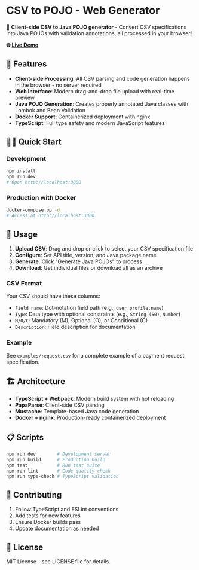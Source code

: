 # CSV to POJO - Web Generator

🔄 **Client-side CSV to Java POJO generator** - Convert CSV specifications into Java POJOs with validation annotations, all processed in your browser!

**🌐 [Live Demo](https://wasurocks.github.io/csv-to-pojo-1/)**

## 🚀 Features

-   **Client-side Processing**: All CSV parsing and code generation happens in the browser - no server required
-   **Web Interface**: Modern drag-and-drop file upload with real-time preview
-   **Java POJO Generation**: Creates properly annotated Java classes with Lombok and Bean Validation
-   **Docker Support**: Containerized deployment with nginx
-   **TypeScript**: Full type safety and modern JavaScript features

## 🏃‍♂️ Quick Start

### Development

```bash
npm install
npm run dev
# Open http://localhost:3000
```

### Production with Docker

```bash
docker-compose up -d
# Access at http://localhost:3000
```

## 📝 Usage

1. **Upload CSV**: Drag and drop or click to select your CSV specification file
2. **Configure**: Set API title, version, and Java package name
3. **Generate**: Click "Generate Java POJOs" to process
4. **Download**: Get individual files or download all as an archive

### CSV Format

Your CSV should have these columns:

-   `Field name`: Dot-notation field path (e.g., `user.profile.name`)
-   `Type`: Data type with optional constraints (e.g., `String (50)`, `Number`)
-   `M/O/C`: Mandatory (M), Optional (O), or Conditional (C)
-   `Description`: Field description for documentation

### Example

See `examples/request.csv` for a complete example of a payment request specification.

## 🏗️ Architecture

-   **TypeScript + Webpack**: Modern build system with hot reloading
-   **PapaParse**: Client-side CSV parsing
-   **Mustache**: Template-based Java code generation
-   **Docker + nginx**: Production-ready containerized deployment

## 📋 Scripts

```bash
npm run dev        # Development server
npm run build      # Production build
npm test           # Run test suite
npm run lint       # Code quality check
npm run type-check # TypeScript validation
```

## 🤝 Contributing

1. Follow TypeScript and ESLint conventions
2. Add tests for new features
3. Ensure Docker builds pass
4. Update documentation as needed

## 📜 License

MIT License - see LICENSE file for details.
